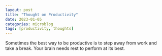 ```yaml
---
layout: post
title: "Thought on Productivity"
date: 2023-01-05
categories: microblog
tags: [productivity, thoughts]
---
```


Sometimes the best way to be productive is to step away from work and take a break. Your brain needs rest to perform at its best.
